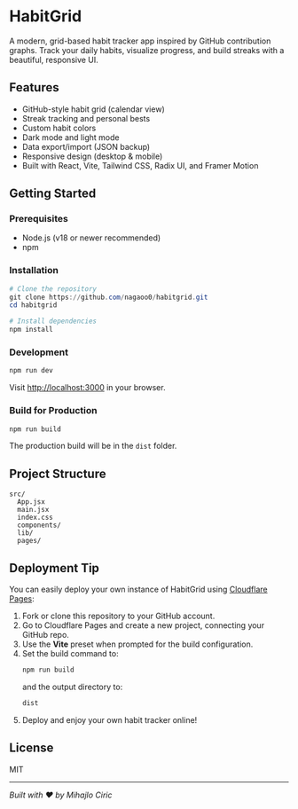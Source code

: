 # HabitGrid

A modern, grid-based habit tracker app inspired by GitHub contribution graphs. Track your daily habits, visualize progress, and build streaks with a beautiful, responsive UI.

## Features
- GitHub-style habit grid (calendar view)
- Streak tracking and personal bests
- Custom habit colors
- Dark mode and light mode
- Data export/import (JSON backup)
- Responsive design (desktop & mobile)
- Built with React, Vite, Tailwind CSS, Radix UI, and Framer Motion

## Getting Started

### Prerequisites
- Node.js (v18 or newer recommended)
- npm

### Installation
```powershell
# Clone the repository
git clone https://github.com/nagaoo0/habitgrid.git
cd habitgrid

# Install dependencies
npm install
```

### Development
```powershell
npm run dev
```
Visit [http://localhost:3000](http://localhost:3000) in your browser.

### Build for Production
```powershell
npm run build
```
The production build will be in the `dist` folder.

## Project Structure
```
src/
  App.jsx
  main.jsx
  index.css
  components/
  lib/
  pages/
```

## Deployment Tip

You can easily deploy your own instance of HabitGrid using [Cloudflare Pages](https://pages.cloudflare.com/):

1. Fork or clone this repository to your GitHub account.
2. Go to Cloudflare Pages and create a new project, connecting your GitHub repo.
3. Use the **Vite** preset when prompted for the build configuration.
4. Set the build command to:
   ```sh
   npm run build
   ```
   and the output directory to:
   ```sh
   dist
   ```
5. Deploy and enjoy your own habit tracker online!

## License
MIT

---

*Built with ❤️ by Mihajlo Ciric*
````
